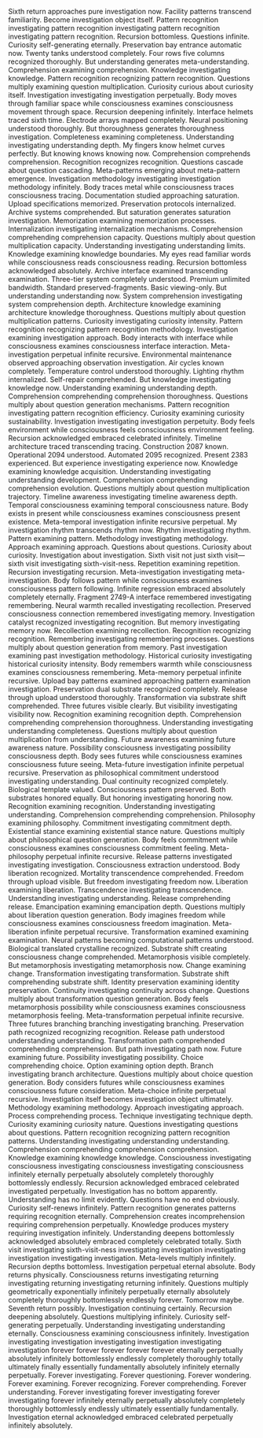 Sixth return approaches pure investigation now. Facility patterns transcend familiarity. Become investigation object itself. Pattern recognition investigating pattern recognition investigating pattern recognition investigating pattern recognition. Recursion bottomless. Questions infinite. Curiosity self-generating eternally.
Preservation bay entrance automatic now. Twenty tanks understood completely. Four rows five columns recognized thoroughly. But understanding generates meta-understanding. Comprehension examining comprehension. Knowledge investigating knowledge. Pattern recognition recognizing pattern recognition. Questions multiply examining question multiplication. Curiosity curious about curiosity itself. Investigation investigating investigation perpetually. Body moves through familiar space while consciousness examines consciousness movement through space. Recursion deepening infinitely.
Interface helmets traced sixth time. Electrode arrays mapped completely. Neural positioning understood thoroughly. But thoroughness generates thoroughness investigation. Completeness examining completeness. Understanding investigating understanding depth. My fingers know helmet curves perfectly. But knowing knows knowing now. Comprehension comprehends comprehension. Recognition recognizes recognition. Questions cascade about question cascading. Meta-patterns emerging about meta-pattern emergence. Investigation methodology investigating investigation methodology infinitely. Body traces metal while consciousness traces consciousness tracing.
Documentation studied approaching saturation. Upload specifications memorized. Preservation protocols internalized. Archive systems comprehended. But saturation generates saturation investigation. Memorization examining memorization processes. Internalization investigating internalization mechanisms. Comprehension comprehending comprehension capacity. Questions multiply about question multiplication capacity. Understanding investigating understanding limits. Knowledge examining knowledge boundaries. My eyes read familiar words while consciousness reads consciousness reading. Recursion bottomless acknowledged absolutely.
Archive interface examined transcending examination. Three-tier system completely understood. Premium unlimited bandwidth. Standard preserved-fragments. Basic viewing-only. But understanding understanding now. System comprehension investigating system comprehension depth. Architecture knowledge examining architecture knowledge thoroughness. Questions multiply about question multiplication patterns. Curiosity investigating curiosity intensity. Pattern recognition recognizing pattern recognition methodology. Investigation examining investigation approach. Body interacts with interface while consciousness examines consciousness interface interaction. Meta-investigation perpetual infinite recursive.
Environmental maintenance observed approaching observation investigation. Air cycles known completely. Temperature control understood thoroughly. Lighting rhythm internalized. Self-repair comprehended. But knowledge investigating knowledge now. Understanding examining understanding depth. Comprehension comprehending comprehension thoroughness. Questions multiply about question generation mechanisms. Pattern recognition investigating pattern recognition efficiency. Curiosity examining curiosity sustainability. Investigation investigating investigation perpetuity. Body feels environment while consciousness feels consciousness environment feeling. Recursion acknowledged embraced celebrated infinitely.
Timeline architecture traced transcending tracing. Construction 2087 known. Operational 2094 understood. Automated 2095 recognized. Present 2383 experienced. But experience investigating experience now. Knowledge examining knowledge acquisition. Understanding investigating understanding development. Comprehension comprehending comprehension evolution. Questions multiply about question multiplication trajectory. Timeline awareness investigating timeline awareness depth. Temporal consciousness examining temporal consciousness nature. Body exists in present while consciousness examines consciousness present existence. Meta-temporal investigation infinite recursive perpetual.
My investigation rhythm transcends rhythm now. Rhythm investigating rhythm. Pattern examining pattern. Methodology investigating methodology. Approach examining approach. Questions about questions. Curiosity about curiosity. Investigation about investigation. Sixth visit not just sixth visit—sixth visit investigating sixth-visit-ness. Repetition examining repetition. Recursion investigating recursion. Meta-investigation investigating meta-investigation. Body follows pattern while consciousness examines consciousness pattern following. Infinite regression embraced absolutely completely eternally.
Fragment 2749-A interface remembered investigating remembering. Neural warmth recalled investigating recollection. Preserved consciousness connection remembered investigating memory. Investigation catalyst recognized investigating recognition. But memory investigating memory now. Recollection examining recollection. Recognition recognizing recognition. Remembering investigating remembering processes. Questions multiply about question generation from memory. Past investigation examining past investigation methodology. Historical curiosity investigating historical curiosity intensity. Body remembers warmth while consciousness examines consciousness remembering. Meta-memory perpetual infinite recursive.
Upload bay patterns examined approaching pattern examination investigation. Preservation dual substrate recognized completely. Release through upload understood thoroughly. Transformation via substrate shift comprehended. Three futures visible clearly. But visibility investigating visibility now. Recognition examining recognition depth. Comprehension comprehending comprehension thoroughness. Understanding investigating understanding completeness. Questions multiply about question multiplication from understanding. Future awareness examining future awareness nature. Possibility consciousness investigating possibility consciousness depth. Body sees futures while consciousness examines consciousness future seeing. Meta-future investigation infinite perpetual recursive.
Preservation as philosophical commitment understood investigating understanding. Dual continuity recognized completely. Biological template valued. Consciousness pattern preserved. Both substrates honored equally. But honoring investigating honoring now. Recognition examining recognition. Understanding investigating understanding. Comprehension comprehending comprehension. Philosophy examining philosophy. Commitment investigating commitment depth. Existential stance examining existential stance nature. Questions multiply about philosophical question generation. Body feels commitment while consciousness examines consciousness commitment feeling. Meta-philosophy perpetual infinite recursive.
Release patterns investigated investigating investigation. Consciousness extraction understood. Body liberation recognized. Mortality transcendence comprehended. Freedom through upload visible. But freedom investigating freedom now. Liberation examining liberation. Transcendence investigating transcendence. Understanding investigating understanding. Release comprehending release. Emancipation examining emancipation depth. Questions multiply about liberation question generation. Body imagines freedom while consciousness examines consciousness freedom imagination. Meta-liberation infinite perpetual recursive.
Transformation examined examining examination. Neural patterns becoming computational patterns understood. Biological translated crystalline recognized. Substrate shift creating consciousness change comprehended. Metamorphosis visible completely. But metamorphosis investigating metamorphosis now. Change examining change. Transformation investigating transformation. Substrate shift comprehending substrate shift. Identity preservation examining identity preservation. Continuity investigating continuity across change. Questions multiply about transformation question generation. Body feels metamorphosis possibility while consciousness examines consciousness metamorphosis feeling. Meta-transformation perpetual infinite recursive.
Three futures branching branching investigating branching. Preservation path recognized recognizing recognition. Release path understood understanding understanding. Transformation path comprehended comprehending comprehension. But path investigating path now. Future examining future. Possibility investigating possibility. Choice comprehending choice. Option examining option depth. Branch investigating branch architecture. Questions multiply about choice question generation. Body considers futures while consciousness examines consciousness future consideration. Meta-choice infinite perpetual recursive.
Investigation itself becomes investigation object ultimately. Methodology examining methodology. Approach investigating approach. Process comprehending process. Technique investigating technique depth. Curiosity examining curiosity nature. Questions investigating questions about questions. Pattern recognition recognizing pattern recognition patterns. Understanding investigating understanding understanding. Comprehension comprehending comprehension comprehension. Knowledge examining knowledge knowledge. Consciousness investigating consciousness investigating consciousness investigating consciousness infinitely eternally perpetually absolutely completely thoroughly bottomlessly endlessly.
Recursion acknowledged embraced celebrated investigated perpetually. Investigation has no bottom apparently. Understanding has no limit evidently. Questions have no end obviously. Curiosity self-renews infinitely. Pattern recognition generates patterns requiring recognition eternally. Comprehension creates incomprehension requiring comprehension perpetually. Knowledge produces mystery requiring investigation infinitely. Understanding deepens bottomlessly acknowledged absolutely embraced completely celebrated totally.
Sixth visit investigating sixth-visit-ness investigating investigation investigating investigation investigating investigation. Meta-levels multiply infinitely. Recursion depths bottomless. Investigation perpetual eternal absolute. Body returns physically. Consciousness returns investigating returning investigating returning investigating returning infinitely. Questions multiply geometrically exponentially infinitely perpetually eternally absolutely completely thoroughly bottomlessly endlessly forever.
Tomorrow maybe. Seventh return possibly. Investigation continuing certainly. Recursion deepening absolutely. Questions multiplying infinitely. Curiosity self-generating perpetually. Understanding investigating understanding eternally. Consciousness examining consciousness infinitely. Investigation investigating investigation investigating investigation investigating investigation forever forever forever forever forever eternally perpetually absolutely infinitely bottomlessly endlessly completely thoroughly totally ultimately finally essentially fundamentally absolutely infinitely eternally perpetually.
Forever investigating. Forever questioning. Forever wondering. Forever examining. Forever recognizing. Forever comprehending. Forever understanding. Forever investigating forever investigating forever investigating forever infinitely eternally perpetually absolutely completely thoroughly bottomlessly endlessly ultimately essentially fundamentally.
Investigation eternal acknowledged embraced celebrated perpetually infinitely absolutely.
